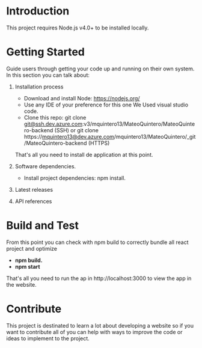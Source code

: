 # Introduction 
This project requires Node.js v4.0+ to be installed locally.

# Getting Started
Guide users through getting your code up and running on their own system. In this section you can talk about:
1.	Installation process
	- Download and install Node: https://nodejs.org/
	- Use any IDE of your preference for this one We Used visual studio code.
	- Clone this repo: git clone git@ssh.dev.azure.com:v3/mquintero13/MateoQuintero/MateoQuintero-backend (SSH) or git clone https://mquintero13@dev.azure.com/mquintero13/MateoQuintero/_git/MateoQuintero-backend (HTTPS)	
	
	That's all you need to install de application at this point.

2.	Software dependencies.
	- Install project dependencies: npm install.

	

3.	Latest releases

4.	API references
	

# Build and Test
From this point you can check with npm build to correctly bundle all react project and optimize 
- **npm build.**
- **npm start**

That's all you need to run the ap in  http://localhost:3000 to view the app in the website.


# Contribute
 This project is destinated to learn a lot about developing a website so if you want to contribute all of you can help with ways to improve the code or ideas to implement to the project. 